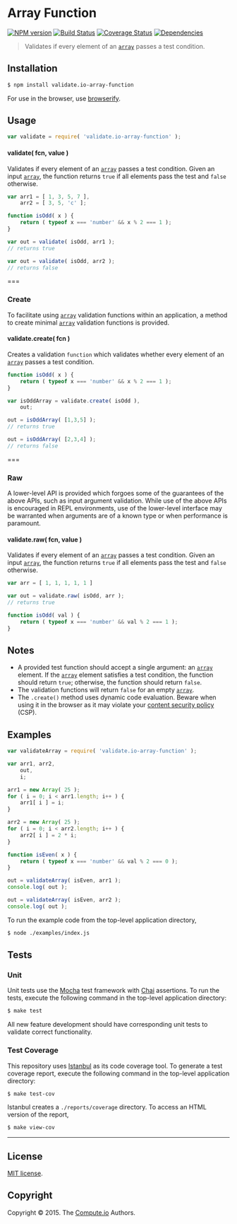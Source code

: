 Array Function
===
[![NPM version][npm-image]][npm-url] [![Build Status][travis-image]][travis-url] [![Coverage Status][codecov-image]][codecov-url] [![Dependencies][dependencies-image]][dependencies-url]

> Validates if every element of an [`array`](https://developer.mozilla.org/en-US/docs/Web/JavaScript/Reference/Global_Objects/Array) passes a test condition.


## Installation

``` bash
$ npm install validate.io-array-function
```

For use in the browser, use [browserify](https://github.com/substack/node-browserify).


## Usage

``` javascript
var validate = require( 'validate.io-array-function' );
```

<a name="validate"></a>
#### validate( fcn, value )

Validates if every element of an [`array`](https://developer.mozilla.org/en-US/docs/Web/JavaScript/Reference/Global_Objects/Array) passes a test condition. Given an input [`array`](https://developer.mozilla.org/en-US/docs/Web/JavaScript/Reference/Global_Objects/Array), the function returns `true` if all elements pass the test and `false` otherwise.

``` javascript
var arr1 = [ 1, 3, 5, 7 ],
	arr2 = [ 3, 5, 'c' ];

function isOdd( x ) {
	return ( typeof x === 'number' && x % 2 === 1 );
}

var out = validate( isOdd, arr1 );
// returns true

var out = validate( isOdd, arr2 );
// returns false

```

===
### Create

To facilitate using [`array`](https://developer.mozilla.org/en-US/docs/Web/JavaScript/Reference/Global_Objects/Array) validation functions within an application, a method to create minimal [`array`](https://developer.mozilla.org/en-US/docs/Web/JavaScript/Reference/Global_Objects/Array) validation functions is provided.

#### validate.create( fcn )

Creates a validation `function` which validates whether every element of an [`array`](https://developer.mozilla.org/en-US/docs/Web/JavaScript/Reference/Global_Objects/Array) passes a test condition.

``` javascript
function isOdd( x ) {
	return ( typeof x === 'number' && x % 2 === 1 );
}

var isOddArray = validate.create( isOdd ),
	out;

out = isOddArray( [1,3,5] );
// returns true

out = isOddArray( [2,3,4] );
// returns false
```

===
### Raw

A lower-level API is provided which forgoes some of the guarantees of the above APIs, such as input argument validation. While use of the above APIs is encouraged in REPL environments, use of the lower-level interface may be warranted when arguments are of a known type or when performance is paramount.

#### validate.raw( fcn, value )

Validates if every element of an [`array`](https://developer.mozilla.org/en-US/docs/Web/JavaScript/Reference/Global_Objects/Array) passes a test condition. Given an input [`array`](https://developer.mozilla.org/en-US/docs/Web/JavaScript/Reference/Global_Objects/Array), the function returns `true` if all elements pass the test and `false` otherwise.

``` javascript
var arr = [ 1, 1, 1, 1, 1 ]

var out = validate.raw( isOdd, arr );
// returns true

function isOdd( val ) {
	return ( typeof x === 'number' && val % 2 === 1 );
}
```

## Notes

* 	A provided test function should accept a single argument: an [`array`](https://developer.mozilla.org/en-US/docs/Web/JavaScript/Reference/Global_Objects/Array) element. If the [`array`](https://developer.mozilla.org/en-US/docs/Web/JavaScript/Reference/Global_Objects/Array) element satisfies a test condition, the function should return `true`; otherwise, the function should return `false`.
*	The validation functions will return `false` for an empty [`array`](https://developer.mozilla.org/en-US/docs/Web/JavaScript/Reference/Global_Objects/Array).
*	The `.create()` method uses dynamic code evaluation. Beware when using it in the browser as it may violate your [content security policy](https://developer.mozilla.org/en-US/docs/Web/Security/CSP) (CSP).


## Examples

``` javascript
var validateArray = require( 'validate.io-array-function' );

var arr1, arr2,
	out,
	i;

arr1 = new Array( 25 );
for ( i = 0; i < arr1.length; i++ ) {
	arr1[ i ] = i;
}

arr2 = new Array( 25 );
for ( i = 0; i < arr2.length; i++ ) {
	arr2[ i ] = 2 * i;
}

function isEven( x ) {
	return ( typeof x === 'number' && val % 2 === 0 );
}

out = validateArray( isEven, arr1 );
console.log( out );

out = validateArray( isEven, arr2 );
console.log( out );
```

To run the example code from the top-level application directory,

``` bash
$ node ./examples/index.js
```


## Tests

### Unit

Unit tests use the [Mocha](http://mochajs.org/) test framework with [Chai](http://chaijs.com) assertions. To run the tests, execute the following command in the top-level application directory:

``` bash
$ make test
```

All new feature development should have corresponding unit tests to validate correct functionality.


### Test Coverage

This repository uses [Istanbul](https://github.com/gotwarlost/istanbul) as its code coverage tool. To generate a test coverage report, execute the following command in the top-level application directory:

``` bash
$ make test-cov
```

Istanbul creates a `./reports/coverage` directory. To access an HTML version of the report,

``` bash
$ make view-cov
```


---
## License

[MIT license](http://opensource.org/licenses/MIT).


## Copyright

Copyright &copy; 2015. The [Compute.io](https://github.com/compute-io) Authors.


[npm-image]: http://img.shields.io/npm/v/validate.io-array-function.svg
[npm-url]: https://npmjs.org/package/validate.io-array-function

[travis-image]: http://img.shields.io/travis/validate-io/array-function/master.svg
[travis-url]: https://travis-ci.org/validate-io/array-function

[codecov-image]: https://img.shields.io/codecov/c/github/validate-io/array-function/master.svg
[codecov-url]: https://codecov.io/github/validate-io/array-function?branch=master

[dependencies-image]: http://img.shields.io/david/validate-io/array-function.svg
[dependencies-url]: https://david-dm.org/validate-io/array-function

[dev-dependencies-image]: http://img.shields.io/david/dev/validate-io/array-function.svg
[dev-dependencies-url]: https://david-dm.org/dev/validate-io/array-function

[github-issues-image]: http://img.shields.io/github/issues/validate-io/array-function.svg
[github-issues-url]: https://github.com/validate-io/array-function/issues
